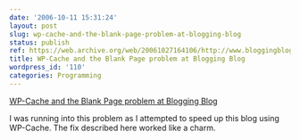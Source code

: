 ```yaml
---
date: '2006-10-11 15:31:24'
layout: post
slug: wp-cache-and-the-blank-page-problem-at-blogging-blog
status: publish
ref: https://web.archive.org/web/20061027164106/http://www.bloggingblog.net/wp-cache-and-the-blank-page-problem/
title: WP-Cache and the Blank Page problem at Blogging Blog
wordpress_id: '110'
categories: Programming
---
```


[WP-Cache and the Blank Page problem at Blogging Blog](https://web.archive.org/web/20061027164106/http://www.bloggingblog.net/wp-cache-and-the-blank-page-problem/)

I was running into this problem as I attempted to speed up this blog using WP-Cache.  The fix described here worked like a charm.
